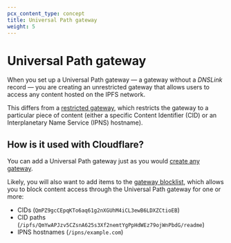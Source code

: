 ```yaml
---
pcx_content_type: concept
title: Universal Path gateway
weight: 5
---
```


# Universal Path gateway

When you set up a Universal Path gateway — a gateway without a *DNSLink* record — you are creating an unrestricted gateway that allows users to access any content hosted on the IPFS network.

This differs from a [restricted gateway](/web3/ipfs-gateway/concepts/dnslink/), which restricts the gateway to a particular piece of content (either a specific Content Identifier (CID) or an Interplanetary Name Service (IPNS) hostname).

## How is it used with Cloudflare?

You can add a Universal Path gateway just as you would [create any gateway](/web3/how-to/manage-gateways/).

Likely, you will also want to add items to the [gateway blocklist](/web3/how-to/manage-gateways/#update-blocklist), which allows you to block content access through the Universal Path gateway for one or more:

- CIDs (`QmPZ9gcCEpqKTo6aq61g2nXGUhM4iCL3ewB6LDXZCtioEB`)
- CID paths (`/ipfs/QmYwAPJzv5CZsnA625s3Xf2nemtYgPpHdWEz79ojWnPbdG/readme`)
- IPNS hostnames (`/ipns/example.com`)